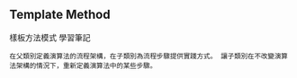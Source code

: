 ## Template Method


樣板方法模式 學習筆記

`在父類別定義演算法的流程架構，在子類別為流程步驟提供實踐方式。
讓子類別在不改變演算法架構的情況下，重新定義演算法中的某些步驟。`


